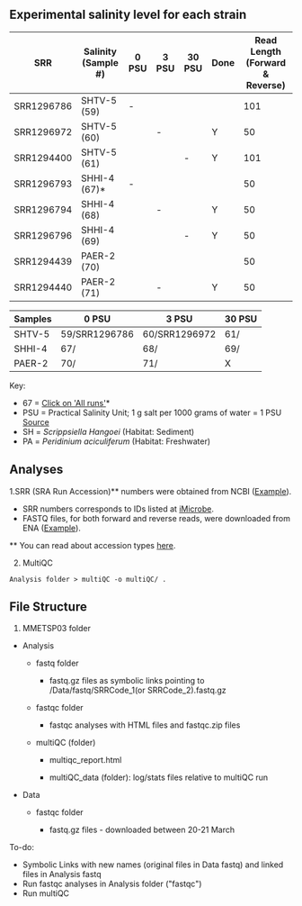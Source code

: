 ## Experimental salinity level for each strain

| SRR        | Salinity (Sample #)|  0 PSU | 3 PSU	| 30 PSU	| Done | Read Length (Forward & Reverse)|
|--------    | -------------------|-----   |---	   |---	    | ---  | -----|
| SRR1296786 |  SHTV-5 (59) 	     |   	-    |  	    |   	    |     |  101 |
| SRR1296972 |  SHTV-5 (60) 	     |   	    |  - 	  |   	    | Y    |   50 |
| SRR1294400 | SHTV-5 (61)	       |   	    |   	  |  - 	 | Y       | 101  |
| SRR1296793 | SHHI-4 (67)*       |   -    |  	   |   	  |        |  50 |
| SRR1296794 | SHHI-4 (68)	       |   	    |  -	  |   	  | Y       |  50 |
| SRR1296796 | SHHI-4 (69)	       |    	   |  	   |   -	 | Y       |  50 |
| SRR1294439 | PAER-2 (70)       |        |      |      |         | 50 |
| SRR1294440 | PAER-2 (71)	       |   	    |  -	  |   	  | Y       |   50 |

| Samples|  0 PSU          |  3 PSU            | 30 PSU |
|--------| -------         |------             |------	 |
| SHTV-5 | 59/SRR1296786   | 60/SRR1296972	    |  61/	  | 
| SHHI-4 |  67/            | 68/               |  69/   |
| PAER-2 |  70/            |  71/              |    X    |

Key:

+ 67 = [Click on 'All runs'](https://www.ncbi.nlm.nih.gov/sra/?term=SRR1294439)*
+ PSU = Practical Salinity Unit; 1 g salt per 1000 grams of water = 1 PSU [Source](https://podaac.jpl.nasa.gov/SeaSurfaceSalinity)
+ SH = *Scrippsiella Hangoei* (Habitat: Sediment)
+ PA = *Peridinium aciculiferum* (Habitat: Freshwater)

## Analyses

1.SRR (SRA Run Accession)** numbers were obtained from NCBI ([Example](https://www.ncbi.nlm.nih.gov/sra?LinkName=biosample_sra&from_uid=2740276)).
* SRR numbers corresponds to IDs listed at [iMicrobe](https://www.imicrobe.us/#/investigators/180).
* FASTQ files, for both forward and reverse reads, were downloaded from ENA ([Example](https://www.ebi.ac.uk/ena/data/view/SRR1294400)).

** You can read about accession types [here](https://www.ncbi.nlm.nih.gov/books/NBK56913/#search.what_do_the_different_sra_accessi).

2. MultiQC

```
Analysis folder > multiQC -o multiQC/ .
```

## File Structure

1. MMETSP03 folder

* Analysis

  * fastq folder
  
    * fastq.gz files as symbolic links pointing to /Data/fastq/SRRCode_1(or SRRCode_2).fastq.gz
  
  * fastqc folder
  
    * fastqc analyses with HTML files and fastqc.zip files
  
  * multiQC (folder)
  
    * multiqc_report.html
    
    * multiQC_data (folder): log/stats files relative to multiQC run

* Data

  * fastqc folder
  
    * fastq.gz files - downloaded between 20-21 March

To-do:

 - Symbolic Links with new names (original files in Data fastq) and linked files in Analysis fastq
 - Run fastqc analyses in Analysis folder ("fastqc")
 - Run multiQC
 
